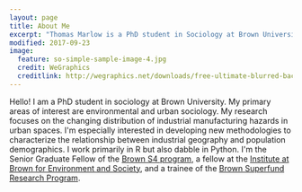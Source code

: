 ```yaml
---
layout: page
title: About Me
excerpt: "Thomas Marlow is a PhD student in Sociology at Brown University"
modified: 2017-09-23
image:
  feature: so-simple-sample-image-4.jpg
  credit: WeGraphics
  creditlink: http://wegraphics.net/downloads/free-ultimate-blurred-background-pack/
---
```


Hello! I am a PhD student in sociology at Brown University. My primary areas of interest are environmental and urban sociology. My research focuses on the changing distribution of industrial manufacturing hazards in urban spaces. I'm especially interested in developing new methodologies to characterize the relationship between industrial geography and population demographics. I work primarily in R but also dabble in Python.  I'm the Senior Graduate Fellow of the [Brown S4 program](https://www.brown.edu/academics/spatial-structures-in-social-sciences/ "S4 Homepage"), a fellow at the [Institute at Brown for Environment and Society](https://www.brown.edu/academics/institute-environment-society/ "IBES Homepage"), and a trainee of the [Brown Superfund Research Program](https://www.brown.edu/research/projects/superfund/ "Brown SRP Homepage"). 

